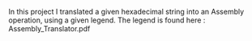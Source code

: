 In this project I translated a given hexadecimal string into an Assembly operation, using a given legend. The legend is found here : Assembly_Translator.pdf
